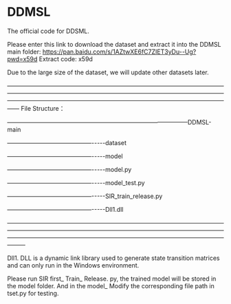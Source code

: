 # DDMSL
The official code for DDSML.

Please enter this link to download the dataset and extract it into the DDMSL main folder: 
https://pan.baidu.com/s/1AZtwXE6fC7ZIET3yDu--Ug?pwd=x59d Extract code: x59d 

Due to the large size of the dataset, we will update other datasets later.

——————————————————————————————————————————————————————————————————————————————————————————————————————————————
File Structure：

——————————————————————————————DDMSL-main

——————————————-----dataset

——————————————-----model

——————————————-----model.py

——————————————-----model_test.py

——————————————-----SIR_train_release.py

——————————————-----Dll1.dll

———————————————————————————————————————————————————————————————————————————————————————————————————————————————

Dll1. DLL is a dynamic link library used to generate state transition matrices and can only run in the Windows environment.


Please run SIR first_ Train_ Release. py, the trained model will be stored in the model folder. And in the model_ Modify the corresponding file path in tset.py for testing.

